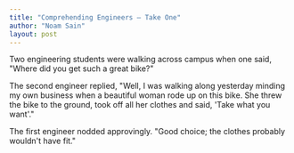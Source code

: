 ```yaml
---
title: "Comprehending Engineers — Take One"
author: "Noam Sain"
layout: post
---
```


Two engineering students were walking across campus when one said, "Where did you get such a great bike?"

The second engineer replied, "Well, I was walking along yesterday minding my own business when a beautiful woman rode up on this bike. She threw the bike to the ground, took off all her clothes and said, 'Take what you want'."

The first engineer nodded approvingly. "Good choice; the clothes probably wouldn't have fit."
